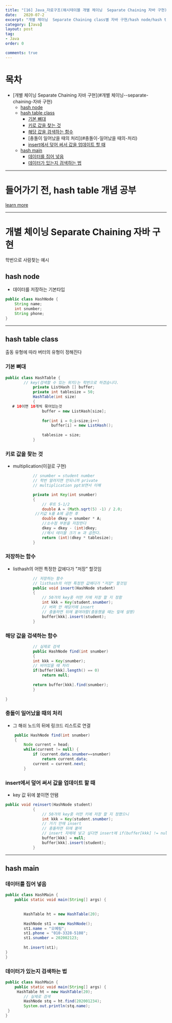 ```yaml
---
title: "[16] Java_자료구조(해시테이블 개별 체이닝  Separate Chaining 자바 구현)"
date:   2020-07-2
excerpt: "개별 체이닝  Separate Chaining class별 자바 구현/hash node/hash table class(기본 뼈대,키로 값을 찾는 것,해당 값을 검색하는 함수,충돌이 일어났을 때의 처리,insert에서 덮어 써서 값을 업데이트 할 때/hash main(데이터를 집어 넣음,데이터가 있는지 검색하는 법))"
category: [Java]
layout: post
tag:
- Java
order: 0

comments: true
---
```


# 목차
- [개별 체이닝  Separate Chaining 자바 구현](#개별 체이닝--separate-chaining-자바 구현)
  * [hash node](#hash-node)
  * [hash table class](#hash-table-class)
    + [기본 뼈대](#기본-뼈대)
    + [키로 값을 찾는 것](#키로-값을-찾는-것)
    + [해당 값을 검색하는 함수](#해당-값을-검색하는-함수)
    + [충돌이 일어났을 때의 처리](#충돌이-일어났을 때의-처리)
    + [insert에서 덮어 써서 값을 업데이트 할 때](#insertinsert에서-덮어-써서-값을-업데이트-할-때)
  * [hash main](#hash-main)
    + [데이터를 집어 넣음](#데이터를-집어-넣음)
    + [데이터가 있는지 검색하는 법](#데이터가-있는지-검색하는-법)

----

# 들어가기 전, hash table 개념 공부

[learn more](https://yerimoh.github.io/Algo016/)

---


# 개별 체이닝  Separate Chaining 자바 구현
학번으로 사람찾는 예시
## hash node    
* 데이터를 저장하는 기본타입    

```java
public class HashNode {
	String name;
	int snumber;
	String phone;
}
```

---

## hash table class
출동 유형에 따라 버터의 유형이 정해진다

### 기본 뼈대
```java
public class HashTable {
		// key(검색할 수 있는 위치)는 학번으로 하겠습니다. 
			private ListHash [] buffer;
			private int tablesize = 50;
			HashTable(int size)
			{
   # 10이면 10개씩 묶어있는것
				buffer = new ListHash[size];
				
				for(int i = 0;i<size;i++)
					buffer[i] = new ListHash();
				
				tablesize = size;
			}
```

### 키로 값을 찾는 것
* multiplication(이걸로 구현)

```java
			// snumber = student number
			// 학번 알려지면 안되니까 private
			// multiplication ppt보면서 이해

			private int Key(int snumber)
			{
				// 루트 5-1/2
				double A = (Math.sqrt(5) -1) / 2.0;
			 //키값 k를 A에 곱한 후 
				double dkey = snumber * A;
				//소수점 부분을 저장한다
				dkey = dkey - (int)dkey;
				//해시 테이블 크기 m 과 곱한다.
				return (int)(dkey * tablesize);
			}
```		

### 저장하는 함수
* listhash의 어떤 특정한 값에다가 "저장" 할것임
 
```java
			// 저장하는 함수
			// listhash의 어떤 특정한 값에다가 "저장" 할것임
			public void insert(HashNode student)
			{
				// 50갸의 key중 어떤 키에 저장 할 지 정함
				int kkk = Key(student.snumber);
				// 버퍼 안 해당키에 insert
				// 충돌하면 뒤에 붙여야함(충동했을 때는 밒에 설명)
				buffer[kkk].insert(student);
			}

```			
### 해당 값을 검색하는 함수


```java		    
			// 실제로 검색
			public HashNode find(int snumber)
			{
			int kkk = Key(snumber);
			// 비어있을 때 처리
			if(buffer[kkk].length() == 0)
				return null;
			
			return buffer[kkk].find(snumber);
			}
			
}

```

### 충돌이 일어났을 때의 처리 
* 그 해쉬 노드의 뒤에 링크드 리스트로 연결

```java
	public HashNode find(int snumber)
	{
		Node current = head;
		while(current != null) {
			if (current.data.snumber==snumber)
				return current.data;
			current = current.next;
		}
```

### insert에서 덮어 써서 값을 업데이트 할 때   
* key 값 뒤에 붙이면 안됌

```java
public void reinsert(HashNode student)
			{
				// 50갸의 key중 어떤 키에 저장 할 지 정했으니
				int kkk = Key(student.snumber);
				// 거기 안에 insert
				// 충돌하면 뒤에 붙여
				// insert 자체에 넣고 싶다면 insert에 if(buffer[kkk] != null; 조건만 추가해서 이 코드 붙여 넣으면 돼
				buffer[kkk] = null;
				buffer[kkk].insert(student);
			}
```



---



## hash main
### 데이터를 집어 넣음
```java
public class HashMain {
	public static void main(String[] args) {
	
		
		HashTable ht = new HashTable(20);
		
		HashNode st1 = new HashNode();
		st1.name = "오예림";
	    st1.phone = "010-3328-5108";
	    st1.snumber = 202002123;
	    
	    ht.insert(st1);
}
}
```

### 데이터가 있는지 검색하는 법
```java
public class HashMain {
	public static void main(String[] args) {
     HashTable ht = new HashTable(20);
 	    // 실제로 검색
	    HashNode stq = ht.find(202001234);
	    System.out.println(stq.name);
 }
}
```
